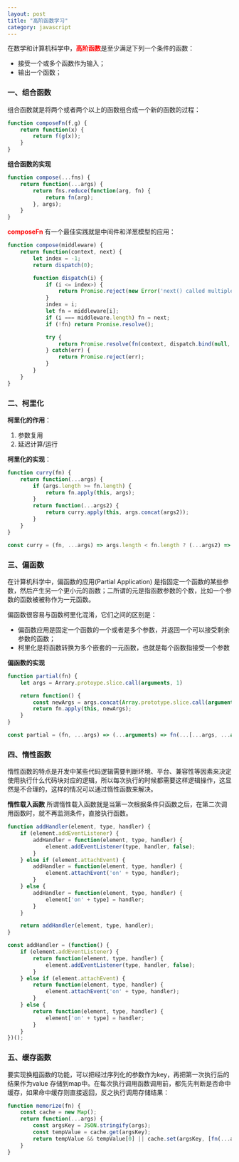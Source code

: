 ```yaml
---
layout: post
title: "高阶函数学习"
category: javascript
---
```


在数学和计算机科学中，<b style="color:red">高阶函数</b>是至少满足下列一个条件的函数：
- 接受一个或多个函数作为输入；
- 输出一个函数；


### <b>一、组合函数</b>
组合函数就是将两个或者两个以上的函数组合成一个新的函数的过程：

```js
function composeFn(f,g) {
    return function(x) {
        return f(g(x));
    }
}
```

**组合函数的实现**

```js
function compose(...fns) {
    return function(...args) {
        return fns.reduce(function(arg, fn) {
            return fn(arg);
        }, args);
    }
}
```

<b style="color:red">composeFn</b> 有一个最佳实践就是中间件和洋葱模型的应用：

```js
function compose(middleware) {
    return function(context, next) {
        let index = -1;
        return dispatch(0);

        function dispatch(i) {
            if (i <= index>) {
                return Promise.reject(new Error('next() called multiple times'));
            }
            index = i;
            let fn = middleware[i];
            if (i === middleware.length) fn = next;
            if (!fn) return Promise.resolve();

            try {
                return Promise.resolve(fn(context, dispatch.bind(null, i+1)));
            } catch(err) {
                return Promise.reject(err);
            }
        }
    }
}
```

### <b>二、柯里化</b>

**柯里化的作用**：
1. 参数复用
2. 延迟计算/运行

**柯里化的实现**：

```js
function curry(fn) {
    return function(...args) {
        if (args.length >= fn.length) {
            return fn.apply(this, args);
        }
        return function(...args2) {
            return curry.apply(this, args.concat(args2));
        }
    }
}

```

```js
const curry = (fn, ...args) => args.length < fn.length ? (...args2) => curry(fn, ...args, ...args2) : fn(...args);
```

### **三、偏函数**

在计算机科学中，偏函数的应用(Partial Application) 是指固定一个函数的某些参数，然后产生另一个更小元的函数；二所谓的元是指函数参数的个数，比如一个参数的函数被被称作为一元函数。

偏函数很容易与函数柯里化混淆，它们之间的区别是：
- 偏函数应用是固定一个函数的一个或者是多个参数，并返回一个可以接受剩余参数的函数；
- 柯里化是将函数转换为多个嵌套的一元函数，也就是每个函数指接受一个参数


**偏函数的实现**

```js
function partial(fn) {
    let args = Arrary.protoype.slice.call(arguments, 1)

    return function() {
        const newArgs = args.concat(Array.prototype.slice.call(arguments));
        return fn.apply(this, newArgs);
    }
}
```

```js
const partial = (fn, ...args) => (...arguments) => fn(...[...args, ...arguments]);
```

### **四、惰性函数**
惰性函数的特点是开发中某些代码逻辑需要判断环境、平台、兼容性等因素来决定使用执行什么代码块对应的逻辑，所以每次执行的时候都需要这样逻辑操作，这显然是不合理的，这样的情况可以通过惰性函数来解决。

**惰性载入函数**
所谓惰性载入函数就是当第一次根据条件只函数之后，在第二次调用函数时，就不再监测条件，直接执行函数。

```js
function addHandler(element, type, handler) {
    if (element.addEventListener) {
        addHandler = function(element, type, handler) {
            element.addEventListener(type, handler, false);
        }
    } else if (element.attachEvent) {
        addHandler = function(element, type, handler) {
            element.attachEvent('on' + type, handler);
        }
    } else {
        addHandler = function(element, type, handler) {
            element['on' + type] = handler;
        }
    }

    return addHandler(element, type, handler);
}
```

```js
const addHandler = (function() {
    if (element.addEventListener) {
        return function(element, type, handler) {
            element.addEventListener(type, handler, false);
        }
    } else if (element.attachEvent) {
        return function(element, type, handler) {
            element.attachEvent('on' + type, handler);
        }
    } else {
        return function(element, type, handler) {
            element['on' + type] = handler;
        }
    }
})();
```

### **五、缓存函数**
要实现换粗函数的功能，可以把经过序列化的参数作为key，再把第一次执行后的结果作为value 存储到map中。在每次执行调用函数调用前，都先先判断是否命中缓存，如果命中缓存则直接返回，反之执行调用存储结果：

```js
function memorize(fn) {
    const cache = new Map();
    return function(...args) {
        const argsKey = JSON.stringify(args);
        const tempValue = cache.get(argsKey);
        return tempValue && tempValue[0] || cache.set(argsKey, [fn(...args)]).get(argsKey)[0];
    }
}
```